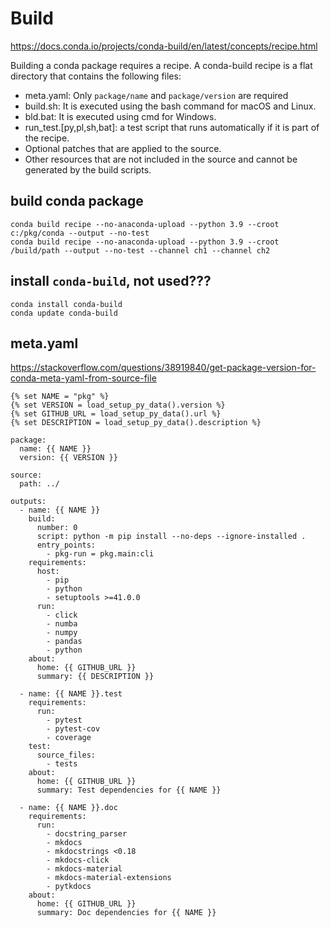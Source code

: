 # Build 

https://docs.conda.io/projects/conda-build/en/latest/concepts/recipe.html

Building a conda package requires a recipe. A conda-build recipe is a flat directory that contains the following files:
- meta.yaml: Only `package/name` and `package/version` are required
- build.sh: It is executed using the bash command for macOS and Linux.
- bld.bat: It is executed using cmd for Windows.
- run_test.[py,pl,sh,bat]: a test script that runs automatically if it is part of the recipe.
- Optional patches that are applied to the source.
- Other resources that are not included in the source and cannot be generated by the build scripts.

## build conda package
```
conda build recipe --no-anaconda-upload --python 3.9 --croot c:/pkg/conda --output --no-test
conda build recipe --no-anaconda-upload --python 3.9 --croot /build/path --output --no-test --channel ch1 --channel ch2
```

## install `conda-build`, not used???
```
conda install conda-build
conda update conda-build
```

## meta.yaml
https://stackoverflow.com/questions/38919840/get-package-version-for-conda-meta-yaml-from-source-file
```
{% set NAME = "pkg" %}
{% set VERSION = load_setup_py_data().version %}
{% set GITHUB_URL = load_setup_py_data().url %}
{% set DESCRIPTION = load_setup_py_data().description %}

package:
  name: {{ NAME }}
  version: {{ VERSION }}

source:
  path: ../

outputs:
  - name: {{ NAME }}
    build:
      number: 0
      script: python -m pip install --no-deps --ignore-installed .
      entry_points:
        - pkg-run = pkg.main:cli
    requirements:
      host:
        - pip
        - python
        - setuptools >=41.0.0
      run:
        - click
        - numba
        - numpy
        - pandas
        - python
    about:
      home: {{ GITHUB_URL }}
      summary: {{ DESCRIPTION }}

  - name: {{ NAME }}.test
    requirements:
      run:
        - pytest
        - pytest-cov
        - coverage
    test:
      source_files:
        - tests
    about:
      home: {{ GITHUB_URL }}
      summary: Test dependencies for {{ NAME }}

  - name: {{ NAME }}.doc
    requirements:
      run:
        - docstring_parser
        - mkdocs
        - mkdocstrings <0.18
        - mkdocs-click
        - mkdocs-material
        - mkdocs-material-extensions
        - pytkdocs
    about:
      home: {{ GITHUB_URL }}
      summary: Doc dependencies for {{ NAME }}
```
